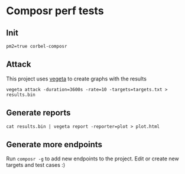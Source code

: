 # Composr perf tests

## Init

`pm2=true corbel-composr`

## Attack

This project uses [vegeta](https://github.com/tsenart/vegeta) to create graphs with the results

```
vegeta attack -duration=3600s -rate=10 -targets=targets.txt > results.bin
```

## Generate reports

```
cat results.bin | vegeta report -reporter=plot > plot.html
```


## Generate more endpoints

Run `composr -g` to add new endpoints to the project. Edit or create new targets and test cases :)